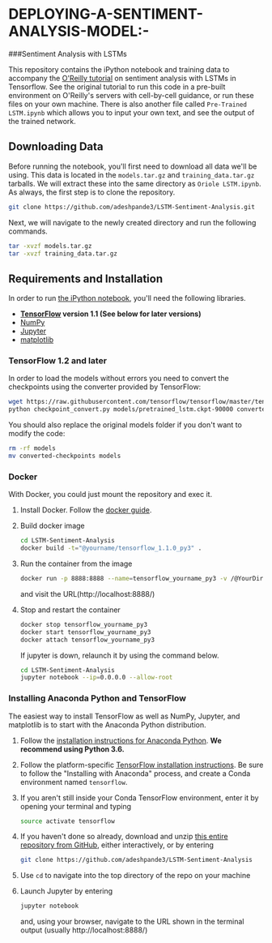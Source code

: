 # DEPLOYING-A-SENTIMENT-ANALYSIS-MODEL:-

###Sentiment Analysis with LSTMs

This repository contains the iPython notebook and training data to accompany the [O'Reilly tutorial](https://www.oreilly.com/learning/perform-sentiment-analysis-with-lstms-using-tensorflow) on sentiment analysis with LSTMs in Tensorflow. See the original tutorial to run this code in a pre-built environment on O'Reilly's servers with cell-by-cell guidance, or run these files on your own machine. There is also another file called `Pre-Trained LSTM.ipynb` which allows you to input your own text, and see the output of the trained network.

## Downloading Data
Before running the notebook, you'll first need to download all data we'll be using. This data is located in the `models.tar.gz` and `training_data.tar.gz` tarballs. We will extract these into the same directory as `Oriole LSTM.ipynb`. As always, the first step is to clone the repository.
   ```bash
   git clone https://github.com/adeshpande3/LSTM-Sentiment-Analysis.git
   ```
Next, we will navigate to the newly created directory and run the following commands.
   ```bash
   tar -xvzf models.tar.gz
   tar -xvzf training_data.tar.gz
   ```

## Requirements and Installation
In order to run [the iPython notebook](Oriole-LSTM.ipynb), you'll need the following libraries.

* **[TensorFlow](https://www.tensorflow.org/install/) version 1.1 (See below for later versions)**
* [NumPy](https://docs.scipy.org/doc/numpy/user/install.html)
* [Jupyter](https://jupyter.readthedocs.io/en/latest/install.html)
* [matplotlib](https://matplotlib.org/)

### TensorFlow 1.2 and later

In order to load the models without errors you need to convert the checkpoints using the converter provided by TensorFlow:

```bash
wget https://raw.githubusercontent.com/tensorflow/tensorflow/master/tensorflow/contrib/rnn/python/tools/checkpoint_convert.py
python checkpoint_convert.py models/pretrained_lstm.ckpt-90000 converted-checkpoints/pretrained_lstm-90000.ckpt
```
You should also replace the original models folder if you don't want to modify the code:
```bash
rm -rf models
mv converted-checkpoints models
```

### Docker
With Docker, you could just mount the repository and exec it.

1. Install Docker. Follow the [docker guide](https://docs.docker.com/get-started/#prepare-your-docker-environment).

2. Build docker image
    ``` bash
    cd LSTM-Sentiment-Analysis
    docker build -t="@yourname/tensorflow_1.1.0_py3" .
    ```

3. Run the container from the image
    ``` bash
    docker run -p 8888:8888 --name=tensorflow_yourname_py3 -v /@YourDir/LSTM-Sentiment-Analysis:/LSTM-Sentiment-Analysis -it @yourname/tensorflow_1.1.0_py3
    ```
    and visit the URL(http://localhost:8888/)

4. Stop and restart the container
    ``` bash
    docker stop tensorflow_yourname_py3
    docker start tensorflow_yourname_py3
    docker attach tensorflow_yourname_py3
    ```

    If jupyter is down, relaunch it by using the command below.
    ``` bash
    cd LSTM-Sentiment-Analysis
    jupyter notebook --ip=0.0.0.0 --allow-root
    ```

### Installing Anaconda Python and TensorFlow
The easiest way to install TensorFlow as well as NumPy, Jupyter, and matplotlib is to start with the Anaconda Python distribution.

1. Follow the [installation instructions for Anaconda Python](https://www.continuum.io/downloads). **We recommend using Python 3.6.**

2. Follow the platform-specific [TensorFlow installation instructions](https://www.tensorflow.org/install/). Be sure to follow the "Installing with Anaconda" process, and create a Conda environment named `tensorflow`.

3. If you aren't still inside your Conda TensorFlow environment, enter it by opening your terminal and typing
    ```bash
    source activate tensorflow
    ```

4. If you haven't done so already, download and unzip [this entire repository from GitHub](https://github.com/adeshpande3/LSTM-Sentiment-Analysis), either interactively, or by entering
    ```bash
    git clone https://github.com/adeshpande3/LSTM-Sentiment-Analysis
    ```

5. Use `cd` to navigate into the top directory of the repo on your machine

6. Launch Jupyter by entering
    ```bash
    jupyter notebook
    ```
    and, using your browser, navigate to the URL shown in the terminal output (usually http://localhost:8888/)
